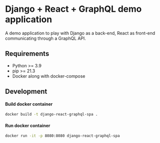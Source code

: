 # Django + React + GraphQL demo application

A demo application to play with Django as a back-end, React as front-end communicating through a GraphQL API.

## Requirements

- Python >= 3.9
- pip >= 21.3
- Docker along with docker-compose

## Development

#### Build docker container

```sh
docker build -t django-react-graphql-spa .
```

#### Run docker container

```sh
docker run -it -p 8080:8080 django-react-graphql-spa
```
